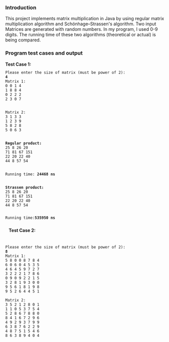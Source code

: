 <h3>Introduction</h3>
<p>This project implements matrix multiplication in Java by using regular matrix multiplication algorithm and Schönhage–Strassen's algorithm. Two input Matrices are generated with random numbers. In my program, I used 0-9 digits. The running time of these two algorithms (theoretical or actual) is being compared.
</p>

<h3>Program test cases and output</h3>
<b>Test Case 1:</b>
<code>
<pre>
Please enter the size of matrix (must be power of 2):
<b>4</b>
Matrix 1:
0 0 1 4 
1 8 8 4 
0 2 2 2 
2 3 0 7 
<br />
Matrix 2:
3 1 3 3 
1 2 3 9 
5 8 2 8 
5 0 6 3 
<br />
<b>Regular product:</b>
25 8 26 20 
71 81 67 151 
22 20 22 40 
44 8 57 54 
<br />
Running time: <b>24468 ns</b>
<br />
<b>Strassen product:</b>
25 8 26 20 
71 81 67 151 
22 20 22 40 
44 8 57 54 

Running time:<b>535950 ns</b>
</pre>
</code>
<b>Test Case 2:</b>
<code>
<pre>
Please enter the size of matrix (must be power of 2):
<b>8</b>
Matrix 1:
5 8 0 0 8 7 8 4 
6 0 6 0 4 5 3 5 
4 6 4 5 9 7 2 7 
3 2 2 2 1 7 8 6 
0 9 0 9 2 2 1 5 
3 2 8 1 9 3 0 0 
9 5 6 1 8 1 9 8 
9 5 2 6 4 4 5 1 

Matrix 2:
3 5 2 1 2 8 0 1 
1 1 0 5 3 7 5 4 
5 2 8 6 7 8 8 0 
8 4 1 6 7 2 9 6 
4 9 2 9 3 7 9 9 
6 3 8 7 6 2 2 9 
4 8 7 5 1 5 4 6 
8 6 3 8 9 4 0 4 
</pre>
</code>
